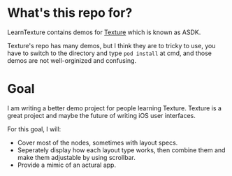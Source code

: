 # What's this repo for?

LearnTexture contains demos for [Texture](http://texturegroup.org/docs/layout2-quickstart.html) which is known as ASDK.

Texture's repo has many demos, but I think they are to tricky to use, you have to switch to the directory and type `pod install` at cmd, and those demos are not well-orginized and confusing.

# Goal

I am writing a better demo project for people learning Texture. Texture is a great project and maybe the future of writing iOS user interfaces.

For this goal, I will:

- Cover most of the nodes, sometimes with layout specs.
- Seperately display how each layout type works, then combine them and make them adjustable by using scrollbar.
- Provide a mimic of an actural app.

